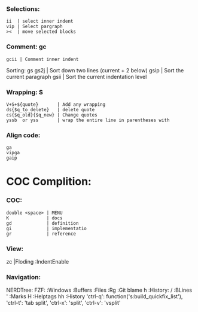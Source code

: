 ### Selections:
    ii  | select inner indent
    vip | Select pargraph
    ><  | move selected blocks

### Comment: gc
    gcii | Comment inner indent
  Sorting: gs
    gs2j | Sort down two lines (current + 2 below)
    gsip | Sort the current paragraph
    gsii | Sort the current indentation level

### Wrapping: S
    V+S+${quote}       | Add any wrapping
    ds{$q_to_delete}   | delete quote
    cs{$q_old}{$q_new} | Change quotes
    yssb  or yss       | wrap the entire line in parentheses with

### Align code:
    ga
    vipga
    gaip

# COC Complition:
### COC:
    double <space> | MENU
    K              | docs
    gd             | definition
    gi             | implementatio
    gr             | reference

### View:
  zc |Floding
  :IndentEnable

### Navigation:
  NERDTree: <C-e> 
  FZF:
    <C-w>      :Windows<CR>
    <C-b>      :Buffers<CR>
    <C-f>      :Files<CR>
    <C-a>      :Rg<Cr>
    <C-g>      :Git blame<CR>
    <Leader>h  :History:<CR>
    <Leader>/  :BLines<CR>
    <Leader>'  :Marks<CR>
    <Leader>H  :Helptags<CR>
    <Leader>hh :History<CR>
    'ctrl-q':  function('s:build_quickfix_list'),
    'ctrl-t':  'tab split',
    'ctrl-x':  'split',
    'ctrl-v':  'vsplit'

